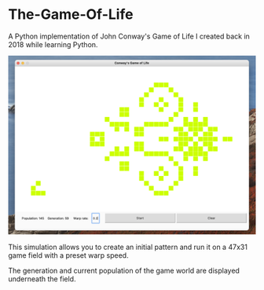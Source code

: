 # The-Game-Of-Life

A Python implementation of John Conway's Game of Life I created back in 2018 while learning Python.

![alt text](screenshots/1.png)

This simulation allows you to create an initial pattern and run it on a 47x31 game field with a preset warp speed.

The generation and current population of the game world are displayed underneath the field.
